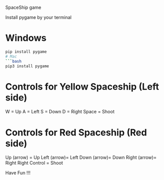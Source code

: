 SpaceShip game

Install pygame by your terminal
# Windows
```bash
pip install pygame
# Mac
```bash
pip3 install pygame
```
# Controls for Yellow Spaceship (Left side)
W = Up
A = Left
S = Down
D = Right
Space = Shoot

# Controls for Red Spaceship (Red side)
Up (arrow) = Up
Left (arrow)= Left
Down (arrow)= Down
Right (arrow)= Right
Right Control = Shoot

Have Fun !!!
